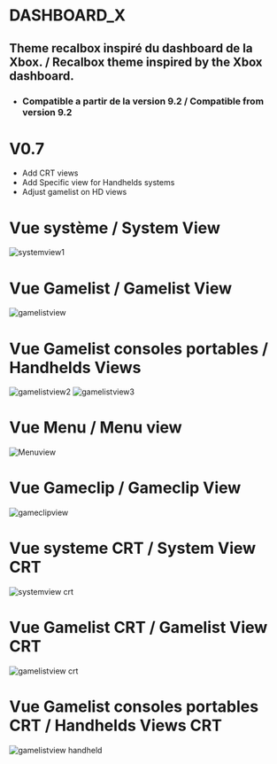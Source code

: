 # DASHBOARD_X

## Theme recalbox inspiré du dashboard de la Xbox. / Recalbox theme inspired by the Xbox dashboard.

* ### Compatible a partir de la version 9.2 / Compatible from version 9.2

# V0.7
- Add CRT views
- Add Specific view for Handhelds systems
- Adjust gamelist on HD views

# Vue système / System View
![systemview1](https://github.com/serviettzky/dashboard-X/assets/83700961/d876cea5-bce5-4b18-bf88-e258ecc16792)

# Vue Gamelist / Gamelist View

![gamelistview](https://github.com/serviettzky/dashboard-X/assets/83700961/6824f13b-9e09-48c3-a36a-c61c1f6d835d)

# Vue Gamelist consoles portables / Handhelds Views

![gamelistview2](https://github.com/serviettzky/dashboard-X/assets/83700961/ea54da16-998d-43e7-97b2-8bfac4bd9d80)
![gamelistview3](https://github.com/serviettzky/dashboard-X/assets/83700961/bd7fb10e-ffa0-4f5c-b00c-33f2e8054d6c)

# Vue Menu / Menu view

![Menuview](https://github.com/serviettzky/dashboard-X/assets/83700961/7c687bed-b65c-490e-8c2c-94bfc3cff043)

# Vue Gameclip / Gameclip View

![gameclipview](https://github.com/serviettzky/dashboard-X/assets/83700961/9d57165f-23a1-463d-a808-ada233a067da)

# Vue systeme CRT / System View CRT

![systemview crt](https://github.com/serviettzky/dashboard-X/assets/83700961/772327d9-462c-4ac6-b416-b73d54707170)

# Vue Gamelist CRT / Gamelist View CRT

![gamelistview crt](https://github.com/serviettzky/dashboard-X/assets/83700961/d696c95d-6434-41b8-b62a-2d3b9dd03ef7)

# Vue Gamelist consoles portables CRT / Handhelds Views CRT

![gamelistview handheld](https://github.com/serviettzky/dashboard-X/assets/83700961/4783ac60-83d4-4288-a6db-c36ce558d28a)



